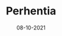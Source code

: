 ---
layout: project
title: 'Perhentia'
caption: Agence de communication 360 
description: >
  
date: '08-10-2021'
image: 
  path: /assets/img/works/cover-website-perhentia.jpg
  srcset: 
    1920w: /assets/img/works/cover-website-perhentia.jpg
    960w:  /assets/img/works/cover-website-perhentia@0,5x.jpg
    480w:  /assets/img/works/cover-website-perhentia@0,25x.jpg

sitemap: false

---